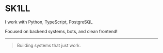 # SK1LL

I work with Python, TypeScript, PostgreSQL

Focused on backend systems, bots, and clean frontend!

---

> Building systems that just work.
